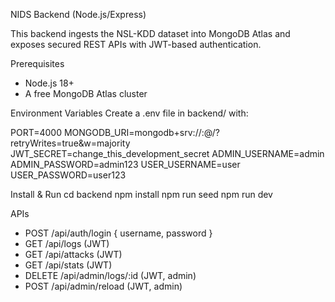NIDS Backend (Node.js/Express)

This backend ingests the NSL-KDD dataset into MongoDB Atlas and exposes secured REST APIs with JWT-based authentication.

Prerequisites
- Node.js 18+
- A free MongoDB Atlas cluster

Environment Variables
Create a .env file in backend/ with:

PORT=4000
MONGODB_URI=mongodb+srv://<username>:<password>@<cluster>/<dbName>?retryWrites=true&w=majority
JWT_SECRET=change_this_development_secret
ADMIN_USERNAME=admin
ADMIN_PASSWORD=admin123
USER_USERNAME=user
USER_PASSWORD=user123

Install & Run
cd backend
npm install
npm run seed
npm run dev

APIs
- POST /api/auth/login { username, password }
- GET /api/logs (JWT)
- GET /api/attacks (JWT)
- GET /api/stats (JWT)
- DELETE /api/admin/logs/:id (JWT, admin)
- POST /api/admin/reload (JWT, admin)


